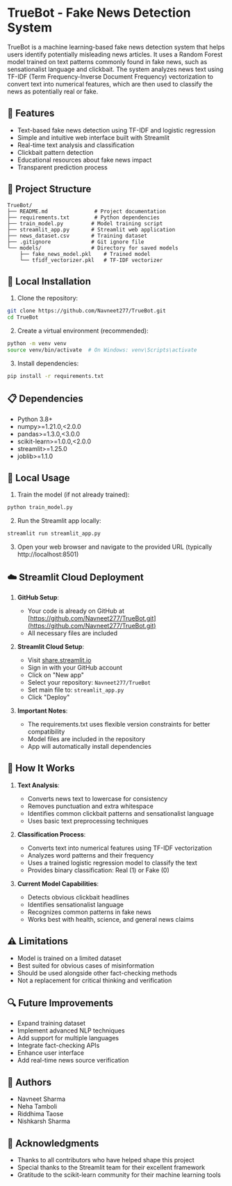 # TrueBot - Fake News Detection System

TrueBot is a machine learning-based fake news detection system that helps users identify potentially misleading news articles. It uses a Random Forest model trained on text patterns commonly found in fake news, such as sensationalist language and clickbait. The system analyzes news text using TF-IDF (Term Frequency-Inverse Document Frequency) vectorization to convert text into numerical features, which are then used to classify the news as potentially real or fake.

## 🌟 Features

- Text-based fake news detection using TF-IDF and logistic regression
- Simple and intuitive web interface built with Streamlit
- Real-time text analysis and classification
- Clickbait pattern detection
- Educational resources about fake news impact
- Transparent prediction process

## 🔧 Project Structure

```
TrueBot/
├── README.md               # Project documentation
├── requirements.txt        # Python dependencies
├── train_model.py         # Model training script
├── streamlit_app.py       # Streamlit web application
├── news_dataset.csv       # Training dataset
├── .gitignore             # Git ignore file
└── models/                # Directory for saved models
    ├── fake_news_model.pkl    # Trained model
    └── tfidf_vectorizer.pkl   # TF-IDF vectorizer
```

## 🚀 Local Installation

1. Clone the repository:
```bash
git clone https://github.com/Navneet277/TrueBot.git
cd TrueBot
```

2. Create a virtual environment (recommended):
```bash
python -m venv venv
source venv/bin/activate  # On Windows: venv\Scripts\activate
```

3. Install dependencies:
```bash
pip install -r requirements.txt
```

## 📋 Dependencies

- Python 3.8+
- numpy>=1.21.0,<2.0.0
- pandas>=1.3.0,<3.0.0
- scikit-learn>=1.0.0,<2.0.0
- streamlit>=1.25.0
- joblib>=1.1.0

## 🎯 Local Usage

1. Train the model (if not already trained):
```bash
python train_model.py
```

2. Run the Streamlit app locally:
```bash
streamlit run streamlit_app.py
```

3. Open your web browser and navigate to the provided URL (typically http://localhost:8501)

## ☁️ Streamlit Cloud Deployment

1. **GitHub Setup**:
   - Your code is already on GitHub at [https://github.com/Navneet277/TrueBot.git](https://github.com/Navneet277/TrueBot.git)
   - All necessary files are included

2. **Streamlit Cloud Setup**:
   - Visit [share.streamlit.io](https://share.streamlit.io)
   - Sign in with your GitHub account
   - Click on "New app"
   - Select your repository: `Navneet277/TrueBot`
   - Set main file to: `streamlit_app.py`
   - Click "Deploy"

3. **Important Notes**:
   - The requirements.txt uses flexible version constraints for better compatibility
   - Model files are included in the repository
   - App will automatically install dependencies

## 🎯 How It Works

1. **Text Analysis**:
   - Converts news text to lowercase for consistency
   - Removes punctuation and extra whitespace
   - Identifies common clickbait patterns and sensationalist language
   - Uses basic text preprocessing techniques

2. **Classification Process**:
   - Converts text into numerical features using TF-IDF vectorization
   - Analyzes word patterns and their frequency
   - Uses a trained logistic regression model to classify the text
   - Provides binary classification: Real (1) or Fake (0)

3. **Current Model Capabilities**:
   - Detects obvious clickbait headlines
   - Identifies sensationalist language
   - Recognizes common patterns in fake news
   - Works best with health, science, and general news claims

## ⚠️ Limitations

- Model is trained on a limited dataset
- Best suited for obvious cases of misinformation
- Should be used alongside other fact-checking methods
- Not a replacement for critical thinking and verification

## 🔍 Future Improvements

- Expand training dataset
- Implement advanced NLP techniques
- Add support for multiple languages
- Integrate fact-checking APIs
- Enhance user interface
- Add real-time news source verification

## 👥 Authors

- Navneet Sharma
- Neha Tamboli
- Riddhima Taose
- Nishkarsh Sharma

## 🙏 Acknowledgments

- Thanks to all contributors who have helped shape this project
- Special thanks to the Streamlit team for their excellent framework
- Gratitude to the scikit-learn community for their machine learning tools
